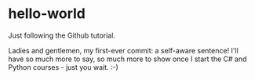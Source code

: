 # hello-world
Just following the Github tutorial.

Ladies and gentlemen, my first-ever commit: a self-aware sentence!
I'll have so much more to say, so much more to show once I start
the C# and Python courses - just you wait. :-)
